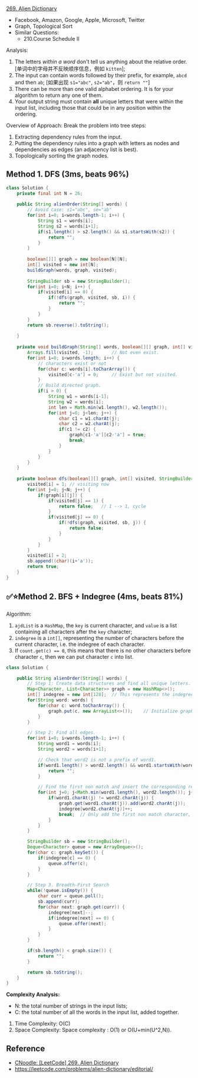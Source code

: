[269. Alien Dictionary](https://leetcode.com/problems/alien-dictionary/)

* Facebook, Amazon, Google, Apple, Microsoft, Twitter
* Graph, Topological Sort
* Similar Questions:
    * 210.Course Schedule II
    
  
Analysis:
1. The letters *within a word* don't tell us anything about the relative order. [单词中的字母并不反映顺序信息，例如 `kitten`];
2. The input can contain words followed by their prefix, for example, `abcd` and then `ab`; [如果出现 `s1="abc"`, `s2="ab"`，则 `return ""`]
3. There can be more than one valid alphabet ordering. It is for your algorithm to return any one of them.
4. Your output string must contain **all** unique letters that were within the input list, including those that could be in any position within the ordering.

Overview of Approach:
Break the problem into tree steps:
1. Extracting dependency rules from the input.
2. Putting the dependency rules into a graph with letters as nodes and dependencies as edges (an adjacency list is best).
3. Topologically sorting the graph nodes.

## Method 1. DFS (3ms, beats 96%)

```java
class Solution {
    private final int N = 26;
    
    public String alienOrder(String[] words) {
        // Avoid case: s1="abc", se="ab"
        for(int i=0; i<words.length-1; i++) {
            String s1 = words[i];
            String s2 = words[i+1];
            if(s1.length() > s2.length() && s1.startsWith(s2)) {
                return "";
            }
        }
        
        boolean[][] graph = new boolean[N][N];
        int[] visited = new int[N];
        buildGraph(words, graph, visited);
        
        StringBuilder sb = new StringBuilder();
        for(int i=0; i<N; i++) {
            if(visited[i] == 0) {
                if(!dfs(graph, visited, sb, i)) {
                    return "";
                }
            }
        }
        return sb.reverse().toString();
        
    }
    
    private void buildGraph(String[] words, boolean[][] graph, int[] visited) {
        Arrays.fill(visited, -1);       // Not even exist.
        for(int i=0; i<words.length; i++) {
            // characters exist or not
            for(char c: words[i].toCharArray()) {
                visited[c-'a'] = 0;     // Exist but not visited.
            }
            // Build directed graph.
            if(i > 0) {
                String w1 = words[i-1];
                String w2 = words[i];
                int len = Math.min(w1.length(), w2.length());
                for(int j=0; j<len; j++) {
                    char c1 = w1.charAt(j);
                    char c2 = w2.charAt(j);
                    if(c1 != c2) {
                        graph[c1-'a'][c2-'a'] = true;
                        break;
                    }
                }
            }
        }
    }
    
    private boolean dfs(boolean[][] graph, int[] visited, StringBuilder sb, int i) {
        visited[i] = 1; // visiting now
        for(int j=0; j<N; j++) {
            if(graph[i][j]) {
                if(visited[j] == 1) {
                    return false;   // 1 --> 1, cycle
                }
                if(visited[j] == 0) {
                    if(!dfs(graph, visited, sb, j)) {
                        return false;
                    }
                }
            }
        }
        visited[i] = 2;
        sb.append((char)(i+'a'));
        return true;
    }
}
```


## ✅⭐Method 2. BFS + Indegree (4ms, beats 81%)
Algorithm:
1. `ajdList` is a `HashMap`, the `key` is current character, and `value` is a list containing all characters after the `key` character;
2. `indegree` is a `int[]`, representing the number of characters before the current character, i.e. the indegree of each character.
3. If `count.get(c) == 0`, this means that there is no other characters before character `c`, then we can put character `c` into list.

```java
class Solution {

    public String alienOrder(String[] words) {
        // Step 1: Create data structures and find all unique letters.
        Map<Character, List<Character>> graph = new HashMap<>();
        int[] indegree = new int[128];  // This represents the indegree of Character
        for(String word: words) {
            for(char c: word.toCharArray()) {
                graph.put(c, new ArrayList<>());    // Initialize graph, character --> its successors
            }
        }

        // Step 2: Find all edges.
        for(int i=0; i<words.length-1; i++) {
            String word1 = words[i];
            String word2 = words[i+1];

            // Check that word2 is not a prefix of word1.
            if(word1.length() > word2.length() && word1.startsWith(word2)) {    // word2 is prefix of word1
                return "";
            }

            // Find the first non match and insert the corresponding relation.
            for(int j=0; j<Math.min(word1.length(), word2.length()); j++) {
                if(word1.charAt(j) != word2.charAt(j)) {
                    graph.get(word1.charAt(j)).add(word2.charAt(j));
                    indegree[word2.charAt(j)]++;
                    break;  // Only add the first non match character, 注意，此处的 break 很重要
                }
            }
        }

        StringBuilder sb = new StringBuilder();
        Deque<Character> queue = new ArrayDeque<>();
        for(char c: graph.keySet()) {
            if(indegree[c] == 0) {
                queue.offer(c);
            }
        }

        // Step 3. Breadth-First Search
        while(!queue.isEmpty()) {
            char curr = queue.poll();
            sb.append(curr);
            for(char next: graph.get(curr)) {
                indegree[next]--;
                if(indegree[next] == 0) {
                    queue.offer(next);
                }
            }
        }

        if(sb.length() < graph.size()) {
            return "";
        }

        return sb.toString();
    }
}
```
**Complexity Analysis:**
* N: the total number of strings in the input lists;
* C: the total number of all the words in the input list, added together.
1. Time Complexity: O(C)
2. Space Complexity: Space complexity : O(1) or O(U+min(U^2,N)).


## Reference
* [CNoodle: [LeetCode] 269. Alien Dictionary](https://www.cnblogs.com/cnoodle/p/12657598.html)
* https://leetcode.com/problems/alien-dictionary/editorial/
